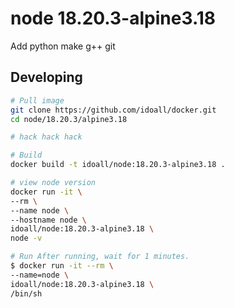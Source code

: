 node 18.20.3-alpine3.18
=============

Add python make g++ git

## Developing

```bash
# Pull image
git clone https://github.com/idoall/docker.git
cd node/18.20.3/alpine3.18

# hack hack hack

# Build
docker build -t idoall/node:18.20.3-alpine3.18 .

# view node version
docker run -it \
--rm \
--name node \
--hostname node \
idoall/node:18.20.3-alpine3.18 \
node -v

# Run After running, wait for 1 minutes.
$ docker run -it --rm \
--name=node \
idoall/node:18.20.3-alpine3.18 \
/bin/sh
```